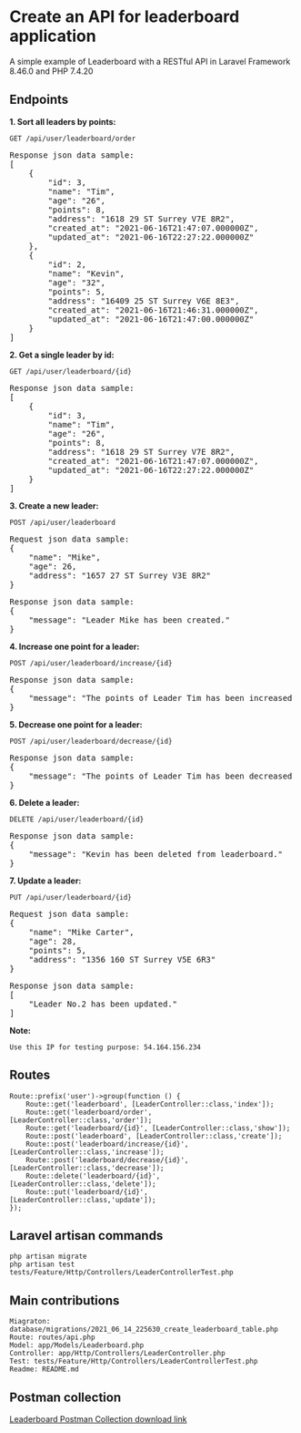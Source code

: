 # Create an API for leaderboard application

A simple example of Leaderboard with a RESTful API in Laravel Framework 8.46.0 and PHP 7.4.20

## Endpoints

**1. Sort all leaders by points:**

`GET /api/user/leaderboard/order`
<pre>
Response json data sample:
[
    {
        "id": 3,
        "name": "Tim",
        "age": "26",
        "points": 8,
        "address": "1618 29 ST Surrey V7E 8R2",
        "created_at": "2021-06-16T21:47:07.000000Z",
        "updated_at": "2021-06-16T22:27:22.000000Z"
    },
    {
        "id": 2,
        "name": "Kevin",
        "age": "32",
        "points": 5,
        "address": "16409 25 ST Surrey V6E 8E3",
        "created_at": "2021-06-16T21:46:31.000000Z",
        "updated_at": "2021-06-16T21:47:00.000000Z"
    }
]
</pre>

**2. Get a single leader by id:**

`GET /api/user/leaderboard/{id}`

<pre>
Response json data sample:
[
    {
        "id": 3,
        "name": "Tim",
        "age": "26",
        "points": 8,
        "address": "1618 29 ST Surrey V7E 8R2",
        "created_at": "2021-06-16T21:47:07.000000Z",
        "updated_at": "2021-06-16T22:27:22.000000Z"
    }
]
</pre>

**3. Create a new leader:**

`POST /api/user/leaderboard`
<pre>
Request json data sample:
{
    "name": "Mike",
    "age": 26,
    "address": "1657 27 ST Surrey V3E 8R2"
}
</pre>

<pre>
Response json data sample:
{
    "message": "Leader Mike has been created."
}
</pre>

**4. Increase one point for a leader:**

`POST /api/user/leaderboard/increase/{id}`

<pre>
Response json data sample:
{
    "message": "The points of Leader Tim has been increased by 1, equals to 8"
}
</pre>

**5. Decrease one point for a leader:**

`POST /api/user/leaderboard/decrease/{id}`

<pre>
Response json data sample:
{
    "message": "The points of Leader Tim has been decreased by 1, equals to 3"
}
</pre>

**6. Delete a leader:**

`DELETE /api/user/leaderboard/{id}`

<pre>
Response json data sample:
{
    "message": "Kevin has been deleted from leaderboard."
}
</pre>

**7. Update a leader:**

`PUT /api/user/leaderboard/{id}`
<pre>
Request json data sample:
{
    "name": "Mike Carter",
    "age": 28,
    "points": 5,
    "address": "1356 160 ST Surrey V5E 6R3"
}
</pre>

<pre>
Response json data sample:
[
    "Leader No.2 has been updated."
]
</pre>

**Note:**

`Use this IP for testing purpose: 54.164.156.234`

## Routes

```
Route::prefix('user')->group(function () {
    Route::get('leaderboard', [LeaderController::class,'index']);
    Route::get('leaderboard/order', [LeaderController::class,'order']);
    Route::get('leaderboard/{id}', [LeaderController::class,'show']);
    Route::post('leaderboard', [LeaderController::class,'create']);
    Route::post('leaderboard/increase/{id}', [LeaderController::class,'increase']);
    Route::post('leaderboard/decrease/{id}', [LeaderController::class,'decrease']);
    Route::delete('leaderboard/{id}', [LeaderController::class,'delete']);
    Route::put('leaderboard/{id}', [LeaderController::class,'update']);
});
```

## Laravel artisan commands

```
php artisan migrate
php artisan test tests/Feature/Http/Controllers/LeaderControllerTest.php
```

## Main contributions

```
Miagraton: database/migrations/2021_06_14_225630_create_leaderboard_table.php
Route: routes/api.php
Model: app/Models/Leaderboard.php
Controller: app/Http/Controllers/LeaderController.php
Test: tests/Feature/Http/Controllers/LeaderControllerTest.php
Readme: README.md
```

## Postman collection
[Leaderboard Postman Collection download link](https://drive.google.com/file/d/1Hc_sp7ezLi8JcKU75Cc5NpqDzfpfhETe/view?usp=sharing)
